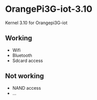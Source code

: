 # OrangePi3G-iot-3.10

Kernel 3.10 for Orangepi3G-iot

## Working
- Wifi
- Bluetooth
- Sdcard access

## Not working
- NAND access
- ...
